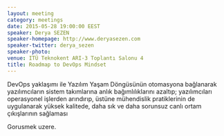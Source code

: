 ```yaml
---
layout: meeting
category: meetings
date: 2015-05-28 19:00:00 EEST
speaker: Derya SEZEN
speaker-homepage: http://www.deryasezen.com
speaker-twitter: derya_sezen
speaker-photo: 
venue: ITÜ Teknokent ARI-3 Toplantı Salonu 4
title: Roadmap to DevOps Mindset
---
```


DevOps yaklaşımı ile Yazılım Yaşam Döngüsünün otomasyona bağlanarak yazılımcıların sistem takımlarına anlık bağımlılıklarını azaltıp; yazılımcıları operasyonel işlerden arındırıp, üstüne mühendislik pratiklerinin de uygulanarak yüksek kalitede, daha sık ve daha sorunsuz canlı ortam çıkışlarının sağlaması

Gorusmek uzere.
